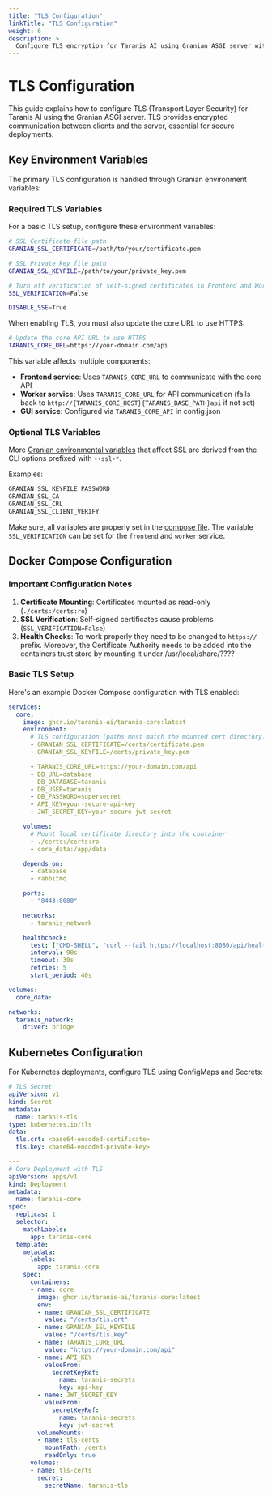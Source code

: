 ```yaml
---
title: "TLS Configuration"
linkTitle: "TLS Configuration"
weight: 6
description: >
  Configure TLS encryption for Taranis AI using Granian ASGI server with SSL certificates and proper environment variables.
---
```


# TLS Configuration

This guide explains how to configure TLS (Transport Layer Security) for Taranis AI using the Granian ASGI server. TLS provides encrypted communication between clients and the server, essential for secure deployments.

## Key Environment Variables

The primary TLS configuration is handled through Granian environment variables:
### Required TLS Variables

For a basic TLS setup, configure these environment variables:

```bash
# SSL Certificate file path
GRANIAN_SSL_CERTIFICATE=/path/to/your/certificate.pem

# SSL Private key file path  
GRANIAN_SSL_KEYFILE=/path/to/your/private_key.pem

# Turn off verification of self-signed certificates in Frontend and Worker service
SSL_VERIFICATION=False

DISABLE_SSE=True
```

When enabling TLS, you must also update the core URL to use HTTPS:

```bash
# Update the core API URL to use HTTPS
TARANIS_CORE_URL=https://your-domain.com/api
```

This variable affects multiple components:
- **Frontend service**: Uses `TARANIS_CORE_URL` to communicate with the core API
- **Worker service**: Uses `TARANIS_CORE_URL` for API communication (falls back to `http://{TARANIS_CORE_HOST}{TARANIS_BASE_PATH}api` if not set)
- **GUI service**: Configured via `TARANIS_CORE_API` in config.json

### Optional TLS Variables

More [Granian environmental variables](https://github.com/emmett-framework/granian?tab=readme-ov-file#options) that affect SSL are derived from the CLI options prefixed with `--ssl-*`.

Examples:
```bash
GRANIAN_SSL_KEYFILE_PASSWORD
GRANIAN_SSL_CA
GRANIAN_SSL_CRL
GRANIAN_SSL_CLIENT_VERIFY
```

Make sure, all variables are properly set in the [compose file](https://github.com/taranis-ai/taranis-ai/blob/master/docker/compose.yml). The variable `SSL_VERIFICATION` can be set for the `frontend` and `worker` service.

## Docker Compose Configuration
### Important Configuration Notes

1. **Certificate Mounting**: Certificates mounted as read-only (`./certs:/certs:ro`)
2. **SSL Verification**: Self-signed certificates cause problems (`SSL_VERIFICATION=False`)
3. **Health Checks**: To work properly they need to be changed to `https://` prefix. Moreover, the Certificate Authority needs to be added into the containers trust store by mounting it under /usr/local/share/????

### Basic TLS Setup

Here's an example Docker Compose configuration with TLS enabled:

```yaml
services:
  core:
    image: ghcr.io/taranis-ai/taranis-core:latest
    environment:
      # TLS configuration (paths must match the mounted cert directory)
      - GRANIAN_SSL_CERTIFICATE=/certs/certificate.pem
      - GRANIAN_SSL_KEYFILE=/certs/private_key.pem

      - TARANIS_CORE_URL=https://your-domain.com/api
      - DB_URL=database
      - DB_DATABASE=taranis
      - DB_USER=taranis
      - DB_PASSWORD=supersecret
      - API_KEY=your-secure-api-key
      - JWT_SECRET_KEY=your-secure-jwt-secret

    volumes:
      # Mount local certificate directory into the container
      - ./certs:/certs:ro
      - core_data:/app/data

    depends_on:
      - database
      - rabbitmq

    ports:
      - "8443:8080"

    networks:
      - taranis_network

    healthcheck:
      test: ["CMD-SHELL", "curl --fail https://localhost:8080/api/health || exit 1"]
      interval: 90s
      timeout: 30s
      retries: 5
      start_period: 40s

volumes:
  core_data:

networks:
  taranis_network:
    driver: bridge
```


## Kubernetes Configuration

For Kubernetes deployments, configure TLS using ConfigMaps and Secrets:

```yaml
# TLS Secret
apiVersion: v1
kind: Secret
metadata:
  name: taranis-tls
type: kubernetes.io/tls
data:
  tls.crt: <base64-encoded-certificate>
  tls.key: <base64-encoded-private-key>

---
# Core Deployment with TLS
apiVersion: apps/v1
kind: Deployment
metadata:
  name: taranis-core
spec:
  replicas: 1
  selector:
    matchLabels:
      app: taranis-core
  template:
    metadata:
      labels:
        app: taranis-core
    spec:
      containers:
      - name: core
        image: ghcr.io/taranis-ai/taranis-core:latest
        env:
        - name: GRANIAN_SSL_CERTIFICATE
          value: "/certs/tls.crt"
        - name: GRANIAN_SSL_KEYFILE
          value: "/certs/tls.key"
        - name: TARANIS_CORE_URL
          value: "https://your-domain.com/api"
        - name: API_KEY
          valueFrom:
            secretKeyRef:
              name: taranis-secrets
              key: api-key
        - name: JWT_SECRET_KEY
          valueFrom:
            secretKeyRef:
              name: taranis-secrets
              key: jwt-secret
        volumeMounts:
        - name: tls-certs
          mountPath: /certs
          readOnly: true
      volumes:
      - name: tls-certs
        secret:
          secretName: taranis-tls
```

